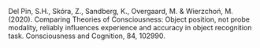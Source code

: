 ﻿---
layout: post
date:   2020-01-03 09:00:00
link: https://www.sciencedirect.com/science/article/abs/pii/S1053810019304386
categories: article
year: 2020
---

Del Pin, S.H., Skóra, Z., Sandberg, K., Overgaard, M. & Wierzchoń, M. (2020). Comparing Theories of Consciousness: Object position, not probe modality, reliably influences experience and accuracy in object recognition task. Consciousness and Cognition, 84, 102990.
